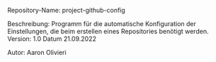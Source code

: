 Repository-Name: project-github-config

Beschreibung: Programm für die automatische Konfiguration der Einstellungen, die beim erstellen eines Repositories benötigt werden.
Version: 1.0
Datum 21.09.2022

Autor: Aaron Olivieri

